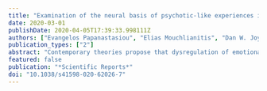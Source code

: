 ```yaml
---
title: "Examination of the neural basis of psychotic-like experiences in adolescence during processing of emotional faces"
date: 2020-03-01
publishDate: 2020-04-05T17:39:33.998111Z
authors: ["Evangelos Papanastasiou", "Elias Mouchlianitis", "Dan W. Joyce", "Philip McGuire", "Celia Boussebaa", "Tobias Banaschewski", "Arun L. W. Bokde", "Christian Büchel", "Erin Quinlan", "Sylvane Desrivières", "Herta Flor", "Antoine Grigis", "Hugh Garavan", "Philip Spechler", "Penny Gowland", "Andreas Heinz", "Bernd Ittermann", "Marie-Laure Paillère Martinot", "Eric Artiges", "Frauke Nees", "Dimitri Papadopoulos Orfanos", "Tomáš Paus", "Luise Poustka", "Sabina Millenet", "Juliane H. Fröhner", "Michael N. Smolka", "Henrik Walter", "Robert Whelan", "Gunter Schumann", "Sukhwinder S. Shergill"]
publication_types: ["2"]
abstract: "Contemporary theories propose that dysregulation of emotional perception is involved in the aetiology of psychosis. 298 healthy adolescents were assessed at age 14- and 19-years using fMRI while performing a facial emotion task. Psychotic-like experiences (PLEs) were assessed with the CAPE-42 questionnaire at age 19. The high PLEs group at age 19 years exhibited an enhanced response in right insular cortex and decreased response in right prefrontal, right parahippocampal and left striatal regions; also, a gradient of decreasing response to emotional faces with age, from 14 to 19 years, in the right parahippocampal region and left insular cortical area. The right insula demonstrated an increasing response to emotional faces with increasing age in the low PLEs group, and a decreasing response over time in the high PLEs group. The change in parahippocampal/amygdala and insula responses during the perception of emotional faces in adolescents with high PLEs between the ages of 14 and 19 suggests a potential 'aberrant' neurodevelopmental trajectory for critical limbic areas. Our findings emphasize the role of the frontal and limbic areas in the aetiology of psychotic symptoms, in subjects without the illness phenotype and the confounds introduced by antipsychotic medication."
featured: false
publication: "*Scientific Reports*"
doi: "10.1038/s41598-020-62026-7"
---
```


